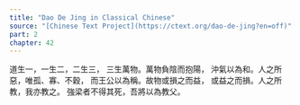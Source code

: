 ```yaml
---
title: "Dao De Jing in Classical Chinese"
source: "[Chinese Text Project](https://ctext.org/dao-de-jing?en=off)"
part: 2
chapter: 42
---
```

道生一，一生二，二生三，
三生萬物。萬物負陰而抱陽，
沖氣以為和。人之所惡，唯孤、寡、不穀，
而王公以為稱。故物或損之而益，
或益之而損。人之所教，我亦教之。
強梁者不得其死，吾將以為教父。